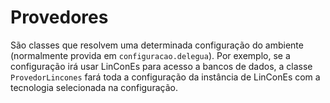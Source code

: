 # Provedores

São classes que resolvem uma determinada configuração do ambiente (normalmente provida em `configuracao.delegua`). Por exemplo, se a configuração irá usar LinConEs para acesso a bancos de dados, a classe `ProvedorLincones` fará toda a configuração da instância de LinConEs com a tecnologia selecionada na configuração.